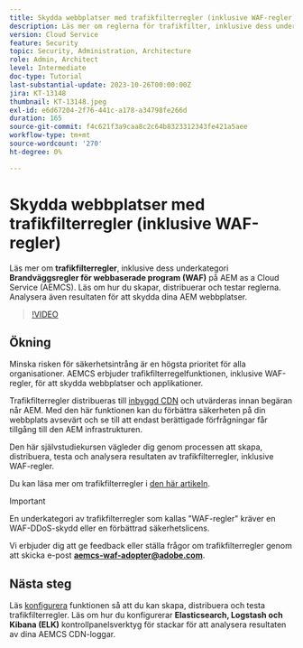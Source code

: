 ```yaml
---
title: Skydda webbplatser med trafikfilterregler (inklusive WAF-regler)
description: Läs mer om reglerna för trafikfilter, inklusive dess underkategori enligt reglerna för Web Application Firewall (WAF). Skapa, distribuera och testa reglerna. Analysera även resultaten för att skydda dina AEM webbplatser.
version: Cloud Service
feature: Security
topic: Security, Administration, Architecture
role: Admin, Architect
level: Intermediate
doc-type: Tutorial
last-substantial-update: 2023-10-26T00:00:00Z
jira: KT-13148
thumbnail: KT-13148.jpeg
exl-id: e6d67204-2f76-441c-a178-a34798fe266d
duration: 165
source-git-commit: f4c621f3a9caa8c2c64b8323312343fe421a5aee
workflow-type: tm+mt
source-wordcount: '270'
ht-degree: 0%

---
```


# Skydda webbplatser med trafikfilterregler (inklusive WAF-regler)

Läs mer om **trafikfilterregler**, inklusive dess underkategori **Brandväggsregler för webbaserade program (WAF)** på AEM as a Cloud Service (AEMCS). Läs om hur du skapar, distribuerar och testar reglerna. Analysera även resultaten för att skydda dina AEM webbplatser.

>[!VIDEO](https://video.tv.adobe.com/v/3425401?quality=12&learn=on)

## Ökning

Minska risken för säkerhetsintrång är en högsta prioritet för alla organisationer. AEMCS erbjuder trafikfilterregelfunktionen, inklusive WAF-regler, för att skydda webbplatser och applikationer.

Trafikfilterregler distribueras till [inbyggd CDN](https://experienceleague.adobe.com/docs/experience-manager-cloud-service/content/implementing/content-delivery/cdn.html) och utvärderas innan begäran når AEM. Med den här funktionen kan du förbättra säkerheten på din webbplats avsevärt och se till att endast berättigade förfrågningar får tillgång till den AEM infrastrukturen.

Den här självstudiekursen vägleder dig genom processen att skapa, distribuera, testa och analysera resultaten av trafikfilterregler, inklusive WAF-regler.

Du kan läsa mer om trafikfilterregler i [den här artikeln](https://experienceleague.adobe.com/docs/experience-manager-cloud-service/content/security/traffic-filter-rules-including-waf.html?lang=en).

>[!IMPORTANT]
>
> En underkategori av trafikfilterregler som kallas &quot;WAF-regler&quot; kräver en WAF-DDoS-skydd eller en förbättrad säkerhetslicens.

Vi erbjuder dig att ge feedback eller ställa frågor om trafikfilterregler genom att skicka e-post **aemcs-waf-adopter@adobe.com**.

## Nästa steg

Läs [konfigurera](./how-to-setup.md) funktionen så att du kan skapa, distribuera och testa trafikfilterregler. Läs om hur du konfigurerar **Elasticsearch, Logstash och Kibana (ELK)** kontrollpanelsverktyg för stackar för att analysera resultaten av dina AEMCS CDN-loggar.


